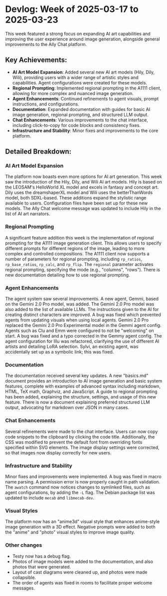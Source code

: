 # Devlog: Week of 2025-03-17 to 2025-03-23

This week featured a strong focus on expanding AI art capabilities and improving the user experience around image generation, alongside general improvements to the Ally Chat platform.

## Key Achievements:

*   **AI Art Model Expansion**: Added several new AI art models (Hily, Dily, Wili), providing users with a wider range of artistic styles and capabilities. Agent configurations were created for these models.
*   **Regional Prompting**: Implemented regional prompting in the A1111 client, allowing for more complex and nuanced image generation.
*   **Agent Enhancements**: Continued refinements to agent visuals, prompt instructions, and configurations.
*   **Documentation**: Expanded documentation with guides for basic AI image generation, regional prompting, and structured LLM output.
*   **Chat Enhancements**:  Various improvements to the chat interface, including click-to-copy for code blocks and consistency fixes.
*   **Infrastructure and Stability**: Minor fixes and improvements to the core platform.

## Detailed Breakdown:

### AI Art Model Expansion

The platform now boasts even more options for AI art generation. This week saw the introduction of the Hily, Dily, and Wili AI art models. Hily is based on the LEOSAM's HelloWorld XL model and excels in fantasy and concept art. Dily uses the dreamshaperXL model and Wili uses the betterThanWords model, both SDXL-based.  These additions expand the stylistic range available to users. Configuration files have been set up for these new models. The Ally Chat welcome message was updated to include Hily in the list of AI art narrators.

### Regional Prompting

A significant feature addition this week is the implementation of regional prompting for the A1111 image generation client. This allows users to specify different prompts for different regions of the image, leading to more complex and controlled compositions.  The A1111 client now supports a number of parameters for regional prompting, including `rp_ratios`, `rp_base_ratios`, `rp_calc`, and `rp_flip`. The `regional` parameter activates regional prompting, specifying the mode (e.g., "columns", "rows"). There is new documentation detailing how to use regional prompting.

### Agent Enhancements

The agent system saw several improvements. A new agent, Gemmi, based on the Gemini 2.0 Pro model, was added. The Gemini 2.0 Pro model was also added to the list of available LLMs. The instructions given to the AI for creating distinct characters are improved. A bug was fixed which prevented agents from updating visuals when using local agents. Gemini 2.0 Pro replaced the Gemini 2.0 Pro Experimental model in the Gemmi agent config. Agents such as Clu and Emm were configured to not be "welcoming" on start. A bug was fixed and a typo corrected in the Gemmy agent config. The agent configuration for Illu was refactored, clarifying the use of different AI artists and detailing LoRA selection. Sylvi, an existing agent, was accidentally set up as a symbolic link; this was fixed.

### Documentation

The documentation received several key updates. A new "basics.md" document provides an introduction to AI image generation and basic system features, complete with examples of advanced syntax including markdown, HTML, TeX math, Graphviz, and JavaScript. A guide to regional prompting has been added, explaining the structure, settings, and usage of this new feature. There is now a document explaining preferred structured LLM output, advocating for markdown over JSON in many cases.

### Chat Enhancements

Several refinements were made to the chat interface. Users can now copy code snippets to the clipboard by clicking the code title. Additionally, the CSS was modified to prevent the default font from overriding fonts specified within SVG elements. The image display settings were corrected, so that images now display correctly for new users.

### Infrastructure and Stability

Minor fixes and improvements were implemented. A bug was fixed in macro name parsing. A permission error is now properly caught in path validation. The `awatch` command now notices changes to symlinked files, such as agent configurations, by adding the `-L` flag. The Debian package list was updated to include `mecab` and `libmecab-dev`.

### Visual Styles

The platform now has an "anime3d" visual style that enhances anime-style image generation with a 3D effect. Negative prompts were added to both the "anime" and "photo" visual styles to improve image quality.

### Other changes

- Testy now has a debug flag.
- Photos of image models were added to the documentation, and also photos that were generated.
- Layout of cast diagrams were cleaned up, and photos were made collapsible.
- The order of agents was fixed in rooms to facilitate proper welcome messages.
